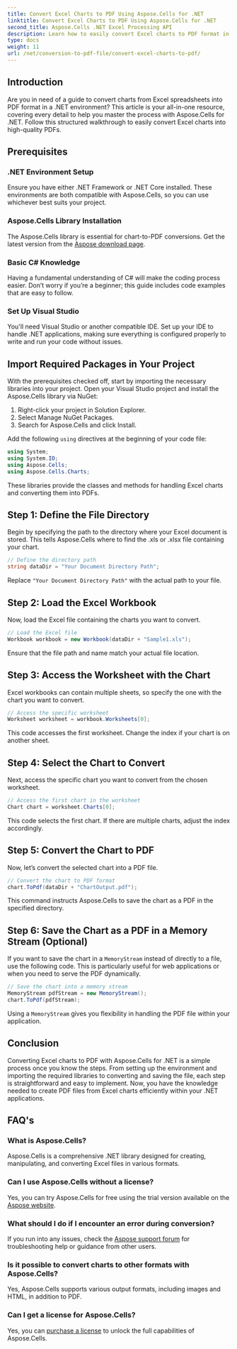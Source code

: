 ```yaml
---
title: Convert Excel Charts to PDF Using Aspose.Cells for .NET
linktitle: Convert Excel Charts to PDF Using Aspose.Cells for .NET
second_title: Aspose.Cells .NET Excel Processing API
description: Learn how to easily convert Excel charts to PDF format in .NET using Aspose.Cells. Our step-by-step guide covers prerequisites, setup, code samples, and FAQs.
type: docs
weight: 11
url: /net/conversion-to-pdf-file/convert-excel-charts-to-pdf/
---
```

## Introduction

Are you in need of a guide to convert charts from Excel spreadsheets into PDF format in a .NET environment? This article is your all-in-one resource, covering every detail to help you master the process with Aspose.Cells for .NET. Follow this structured walkthrough to easily convert Excel charts into high-quality PDFs.

## Prerequisites

### .NET Environment Setup
Ensure you have either .NET Framework or .NET Core installed. These environments are both compatible with Aspose.Cells, so you can use whichever best suits your project.

### Aspose.Cells Library Installation
The Aspose.Cells library is essential for chart-to-PDF conversions. Get the latest version from the [Aspose download page](https://releases.aspose.com/cells/net/).

### Basic C# Knowledge
Having a fundamental understanding of C# will make the coding process easier. Don’t worry if you’re a beginner; this guide includes code examples that are easy to follow.

### Set Up Visual Studio
You'll need Visual Studio or another compatible IDE. Set up your IDE to handle .NET applications, making sure everything is configured properly to write and run your code without issues.

## Import Required Packages in Your Project

With the prerequisites checked off, start by importing the necessary libraries into your project. Open your Visual Studio project and install the Aspose.Cells library via NuGet:

1. Right-click your project in Solution Explorer.
2. Select Manage NuGet Packages.
3. Search for Aspose.Cells and click Install.

Add the following `using` directives at the beginning of your code file:

```csharp
using System;
using System.IO;
using Aspose.Cells;
using Aspose.Cells.Charts;
```

These libraries provide the classes and methods for handling Excel charts and converting them into PDFs.

## Step 1: Define the File Directory

Begin by specifying the path to the directory where your Excel document is stored. This tells Aspose.Cells where to find the .xls or .xlsx file containing your chart.

```csharp
// Define the directory path
string dataDir = "Your Document Directory Path";
```

Replace `"Your Document Directory Path"` with the actual path to your file.

## Step 2: Load the Excel Workbook

Now, load the Excel file containing the charts you want to convert.

```csharp
// Load the Excel file
Workbook workbook = new Workbook(dataDir + "Sample1.xls");
```

Ensure that the file path and name match your actual file location.

## Step 3: Access the Worksheet with the Chart

Excel workbooks can contain multiple sheets, so specify the one with the chart you want to convert.

```csharp
// Access the specific worksheet
Worksheet worksheet = workbook.Worksheets[0];
```

This code accesses the first worksheet. Change the index if your chart is on another sheet.

## Step 4: Select the Chart to Convert

Next, access the specific chart you want to convert from the chosen worksheet.

```csharp
// Access the first chart in the worksheet
Chart chart = worksheet.Charts[0];
```

This code selects the first chart. If there are multiple charts, adjust the index accordingly.

## Step 5: Convert the Chart to PDF

Now, let’s convert the selected chart into a PDF file.

```csharp
// Convert the chart to PDF format
chart.ToPdf(dataDir + "ChartOutput.pdf");
```

This command instructs Aspose.Cells to save the chart as a PDF in the specified directory.

## Step 6: Save the Chart as a PDF in a Memory Stream (Optional)

If you want to save the chart in a `MemoryStream` instead of directly to a file, use the following code. This is particularly useful for web applications or when you need to serve the PDF dynamically.

```csharp
// Save the chart into a memory stream
MemoryStream pdfStream = new MemoryStream();
chart.ToPdf(pdfStream);
```

Using a `MemoryStream` gives you flexibility in handling the PDF file within your application.

## Conclusion

Converting Excel charts to PDF with Aspose.Cells for .NET is a simple process once you know the steps. From setting up the environment and importing the required libraries to converting and saving the file, each step is straightforward and easy to implement. Now, you have the knowledge needed to create PDF files from Excel charts efficiently within your .NET applications.

## FAQ's

### What is Aspose.Cells?

Aspose.Cells is a comprehensive .NET library designed for creating, manipulating, and converting Excel files in various formats.

### Can I use Aspose.Cells without a license?

Yes, you can try Aspose.Cells for free using the trial version available on the [Aspose website](https://releases.aspose.com/cells/net/).

### What should I do if I encounter an error during conversion?

If you run into any issues, check the [Aspose support forum](https://forum.aspose.com/c/cells/9) for troubleshooting help or guidance from other users.

### Is it possible to convert charts to other formats with Aspose.Cells?

Yes, Aspose.Cells supports various output formats, including images and HTML, in addition to PDF.

### Can I get a license for Aspose.Cells?

Yes, you can [purchase a license](https://purchase.aspose.com/buy) to unlock the full capabilities of Aspose.Cells.
